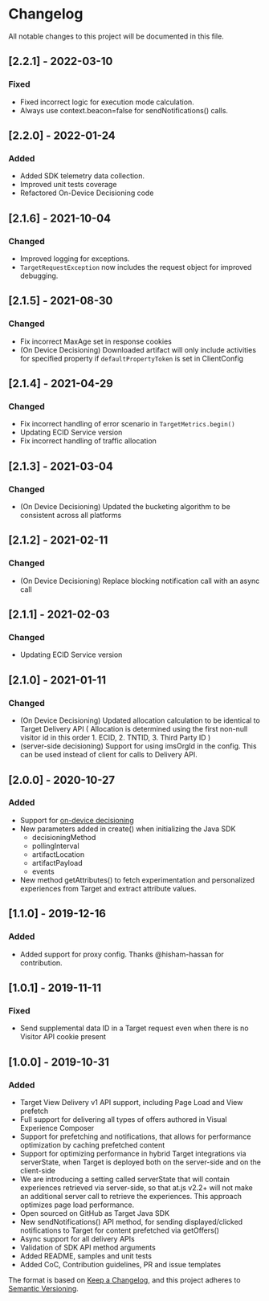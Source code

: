 # Changelog
All notable changes to this project will be documented in this file.

## [2.2.1] - 2022-03-10
### Fixed
- Fixed incorrect logic for execution mode calculation.
- Always use context.beacon=false for sendNotifications() calls.


## [2.2.0] - 2022-01-24
### Added
- Added SDK telemetry data collection.
- Improved unit tests coverage
- Refactored On-Device Decisioning code

## [2.1.6] - 2021-10-04
### Changed
- Improved logging for exceptions.
- `TargetRequestException` now includes the request object for improved debugging.

## [2.1.5] - 2021-08-30
### Changed
- Fix incorrect MaxAge set in response cookies
- (On Device Decisioning) Downloaded artifact will only include activities for specified property if `defaultPropertyToken` is set in ClientConfig

## [2.1.4] - 2021-04-29
### Changed
- Fix incorrect handling of error scenario in `TargetMetrics.begin()`
- Updating ECID Service version
- Fix incorrect handling of traffic allocation

## [2.1.3] - 2021-03-04
### Changed
- (On Device Decisioning) Updated the bucketing algorithm to be consistent across all platforms

## [2.1.2] - 2021-02-11

### Changed
- (On Device Decisioning) Replace blocking notification call with an async call

## [2.1.1] - 2021-02-03
### Changed
- Updating ECID Service version

## [2.1.0] - 2021-01-11
### Changed
- (On Device Decisioning) Updated allocation calculation to be identical to Target Delivery API ( Allocation is determined using the first non-null visitor id in this order 1. ECID, 2. TNTID, 3. Third Party ID )
- (server-side decisioning) Support for using imsOrgId in the config. This can be used instead of client for calls to Delivery API.

## [2.0.0] - 2020-10-27
### Added
- Support for [on-device decisioning](https://adobetarget-sdks.gitbook.io/docs/on-device-decisioning/introduction-to-on-device-decisioning)
- New parameters added in create() when initializing the Java SDK
  - decisioningMethod
  - pollingInterval
  - artifactLocation
  - artifactPayload
  - events
- New method getAttributes() to fetch experimentation and personalized experiences from Target and extract attribute values.
 
## [1.1.0] - 2019-12-16
### Added
- Added support for proxy config. Thanks @hisham-hassan for contribution.


## [1.0.1] - 2019-11-11
### Fixed
- Send supplemental data ID in a Target request even when there is no Visitor API cookie present 

## [1.0.0] - 2019-10-31
### Added
- Target View Delivery v1 API support, including Page Load and View prefetch
- Full support for delivering all types of offers authored in Visual Experience Composer
- Support for prefetching and notifications, that allows for performance optimization by caching prefetched content
- Support for optimizing performance in hybrid Target integrations via serverState, when Target is deployed both on the server-side and on the client-side
- We are introducing a setting called serverState that will contain experiences retrieved via server-side, so that at.js v2.2+ will not make an additional server call to retrieve the experiences. This approach optimizes page load performance.
- Open sourced on GitHub as Target Java SDK
- New sendNotifications() API method, for sending displayed/clicked notifications to Target for content prefetched via getOffers()
- Async support for all delivery APIs
- Validation of SDK API method arguments
- Added README, samples and unit tests
- Added CoC, Contribution guidelines, PR and issue templates

The format is based on [Keep a Changelog](https://keepachangelog.com/en/1.0.0/),
and this project adheres to [Semantic Versioning](https://semver.org/spec/v2.0.0.html).
